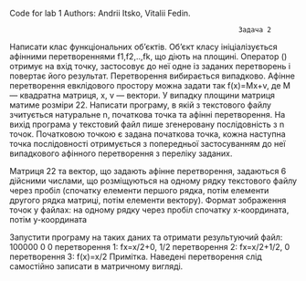 ﻿Code for lab 1
Authors: Andrii Itsko, Vitalii Fedin.

                                                            Задача 2

Написати клас функціональних об’єктів. Об’єкт класу ініціалізується афінними перетвореннями f1,f2,..,fk, що діють на площині.
Оператор () отримує на вхід точку, застосовує до неї одне із заданих перетворень і повертає його результат. Перетворення вибирається випадково.
Афінне перетворення евклідового простору можна задати так f(x)=Mx+v, де M — квадратна матриця, x, v — вектори. У випадку площини матриця матиме розміри 22.
Написати програму, в якій з текстового файлу зчитується натуральне n, початкова точка та афінні перетворення.  На вихід програма у текстовий файл пише згенеровану послідовність з n точок.
Початковою точкою є задана початкова точка, кожна наступна точка послідовності отримується з попередньої застосуванням до неї випадкового афінного перетворення з переліку заданих.

Матриця 22 та вектор, що задають афінне перетворення, задаються 6 дійсними числами, що розміщуються на одному рядку текстового файлу через пробіл (спочатку елементи першого рядка, потім елементи другого рядка матриці, потім елементи вектору).
Формат зображення точок у файлах:
на одному рядку через пробіл спочатку x-координата, потім y-координата

Запустити програму на таких даних та отримати результуючий файл:
100000
0 0
перетворення 1: fx=x/2+0, 1/2
перетворення 2: fx=x/2+1/2, 0
перетворення 3: f(x)=x/2
Примітка. Наведені перетворення слід самостійно записати в матричному вигляді.
